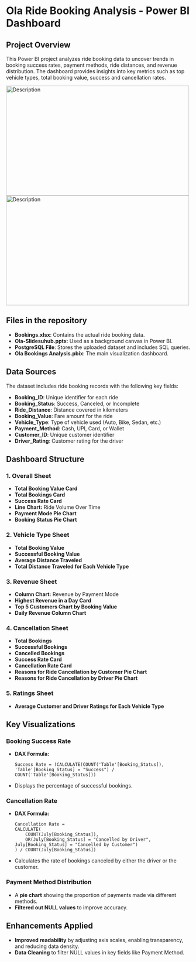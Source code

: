 # Ola Ride Booking Analysis - Power BI Dashboard

## Project Overview
This Power BI project analyzes ride booking data to uncover trends in booking success rates, payment methods, ride distances, 
and revenue distribution. The dashboard provides insights into key metrics such as top vehicle types, total booking value, success and cancellation rates.

<img src="https://github.com/user-attachments/assets/74d5f244-3920-4424-a033-68bbc45898f5" alt="Description" width="500" height="300">
<img src="https://github.com/user-attachments/assets/8da99a82-e193-4af8-a5ad-45d4ce3aebf3" alt="Description" width="500" height="300">

## Files in the repository
- **Bookings.xlsx**: Contains the actual ride booking data.
- **Ola-Slidesuhub.pptx**: Used as a background canvas in Power BI.
- **PostgreSQL File**: Stores the uploaded dataset and includes SQL queries.
- **Ola Bookings Analysis.pbix**: The main visualization dashboard.

## Data Sources
The dataset includes ride booking records with the following key fields:
- **Booking_ID**: Unique identifier for each ride
- **Booking_Status**: Success, Canceled, or Incomplete
- **Ride_Distance**: Distance covered in kilometers
- **Booking_Value**: Fare amount for the ride
- **Vehicle_Type**: Type of vehicle used (Auto, Bike, Sedan, etc.)
- **Payment_Method**: Cash, UPI, Card, or Wallet
- **Customer_ID**: Unique customer identifier
- **Driver_Rating**: Customer rating for the driver

## Dashboard Structure
### 1. **Overall Sheet**
- **Total Booking Value Card**
- **Total Bookings Card**
- **Success Rate Card**
- **Line Chart:** Ride Volume Over Time
- **Payment Mode Pie Chart**
- **Booking Status Pie Chart**

### 2. **Vehicle Type Sheet**
- **Total Booking Value**
- **Successful Booking Value**
- **Average Distance Traveled**
- **Total Distance Traveled for Each Vehicle Type**

### 3. **Revenue Sheet**
- **Column Chart:** Revenue by Payment Mode
- **Highest Revenue in a Day Card**
- **Top 5 Customers Chart by Booking Value**
- **Daily Revenue Column Chart**

### 4. **Cancellation Sheet**
- **Total Bookings**
- **Successful Bookings**
- **Cancelled Bookings**
- **Success Rate Card**
- **Cancellation Rate Card**
- **Reasons for Ride Cancellation by Customer Pie Chart**
- **Reasons for Ride Cancellation by Driver Pie Chart**

### 5. **Ratings Sheet**
- **Average Customer and Driver Ratings for Each Vehicle Type**

## Key Visualizations
### **Booking Success Rate**
- **DAX Formula:**
  ```DAX
  Success Rate = (CALCULATE(COUNT('Table'[Booking_Status]), 'Table'[Booking_Status] = "Success") / COUNT('Table'[Booking_Status]))
  ```
- Displays the percentage of successful bookings.

### **Cancellation Rate**
- **DAX Formula:**
  ```DAX
  Cancellation Rate = 
  CALCULATE(
      COUNT(July[Booking_Status]),
      OR(July[Booking_Status] = "Cancelled by Driver", July[Booking_Status] = "Cancelled by Customer")
  ) / COUNT(July[Booking_Status])
  ```
- Calculates the rate of bookings canceled by either the driver or the customer.

### **Payment Method Distribution**
- A **pie chart** showing the proportion of payments made via different methods.
- **Filtered out NULL values** to improve accuracy.

## Enhancements Applied
- **Improved readability** by adjusting axis scales, enabling transparency, and reducing data density.
- **Data Cleaning** to filter NULL values in key fields like Payment Method.


